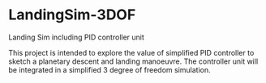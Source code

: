 # LandingSim-3DOF
Landing Sim including PID controller unit

This project is intended to explore the value of simplified PID controller to sketch a planetary descent and landing manoeuvre. 
The controller unit will be integrated in a simplified 3 degree of freedom simulation. 
